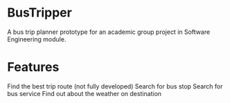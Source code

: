 # BusTripper

A bus trip planner prototype for an academic group project in Software Engineering module.

# Features
Find the best trip route (not fully developed)
Search for bus stop
Search for bus service
Find out about the weather on destination

